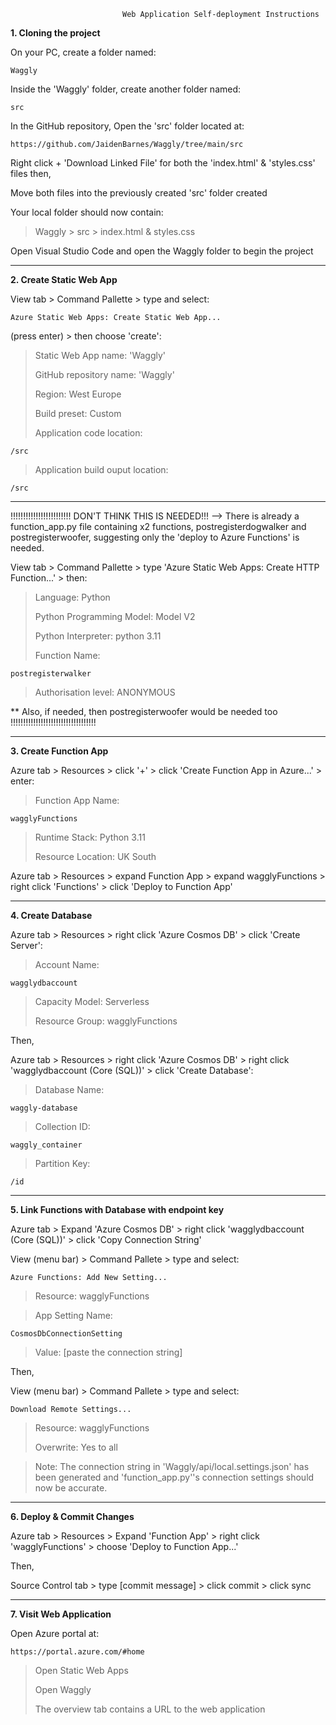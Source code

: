                              Web Application Self-deployment Instructions
**1. Cloning the project**

On your PC, create a folder named:

    Waggly

Inside the 'Waggly' folder, create another folder named:

    src
    
In the GitHub repository, Open the 'src' folder located at:
    
    https://github.com/JaidenBarnes/Waggly/tree/main/src

Right click + 'Download Linked File' for both the 'index.html' & 'styles.css' files then,

Move both files into the previously created 'src' folder created

Your local folder should now contain:
>Waggly > src > index.html & styles.css

Open Visual Studio Code and open the Waggly folder to begin the project


---
**2. Create Static Web App**

View tab > Command Pallette > type and select:

    Azure Static Web Apps: Create Static Web App...
(press enter) > then choose 'create':
> Static Web App name: 'Waggly'
> 
> GitHub repository name: 'Waggly'
> 
> Region: West Europe
> 
> Build preset: Custom
>
> Application code location:

    /src
> Application build ouput location:

    /src

---
!!!!!!!!!!!!!!!!!!!!!!!!
DON'T THINK THIS IS NEEDED!!! --> There is already a function_app.py file containing x2 functions,
postregisterdogwalker and postregisterwoofer, suggesting only the 'deploy to Azure Functions' is needed.

View tab > Command Pallette > type 'Azure Static Web Apps: Create HTTP Function...' > then:
>Language: Python
>
>Python Programming Model: Model V2
>
>Python Interpreter: python 3.11
>
>Function Name:

    postregisterwalker
    
>Authorisation level: ANONYMOUS

** Also, if needed, then postregisterwoofer would be needed too
!!!!!!!!!!!!!!!!!!!!!!!!!!!!!!!!!!

---
**3. Create Function App**

Azure tab > Resources > click '+' > click 'Create Function App in Azure...' > enter:
>Function App Name:

    wagglyFunctions
    
>Runtime Stack: Python 3.11
>
>Resource Location: UK South

Azure tab > Resources > expand Function App > expand wagglyFunctions > right click 'Functions' > click 'Deploy to Function App'

---
**4. Create Database**

Azure tab > Resources > right click 'Azure Cosmos DB' > click 'Create Server':
>Account Name:

    wagglydbaccount
>
>Capacity Model: Serverless
>
>Resource Group: wagglyFunctions

Then,

Azure tab > Resources > right click 'Azure Cosmos DB' > right click 'wagglydbaccount (Core (SQL))' > click 'Create Database':
>Database Name:

    waggly-database

>Collection ID:

    waggly_container

>Partition Key:

    /id

---
**5. Link Functions with Database with endpoint key**

Azure tab > Expand 'Azure Cosmos DB' > right click 'wagglydbaccount (Core (SQL))' > click 'Copy Connection String'

View (menu bar) > Command Pallete > type and select:

    Azure Functions: Add New Setting...
    
>Resource: wagglyFunctions

>App Setting Name:

    CosmosDbConnectionSetting

>Value: [paste the connection string]

Then,

View (menu bar) > Command Pallete > type and select:

    Download Remote Settings...
    
>Resource: wagglyFunctions
>
>Overwrite: Yes to all
>

>Note: The connection string in 'Waggly/api/local.settings.json' has been generated and 'function_app.py''s connection settings should now be accurate.

---
**6. Deploy & Commit Changes**
    
Azure tab > Resources > Expand 'Function App' > right click 'wagglyFunctions' > choose 'Deploy to Function App...'

Then,
    
Source Control tab > type [commit message] > click commit > click sync

---
**7. Visit Web Application**

Open Azure portal at:

    https://portal.azure.com/#home
    
>Open Static Web Apps
>
>Open Waggly
>
>The overview tab contains a URL to the web application
